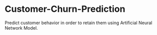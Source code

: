 # Customer-Churn-Prediction
Predict customer behavior in order to retain them using Artificial Neural Network Model.
